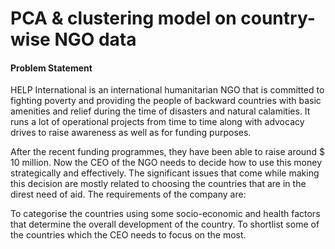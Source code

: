 # PCA & clustering model on country-wise NGO data

#### Problem Statement

HELP International is an international humanitarian NGO that is committed to fighting poverty and providing the people of backward countries with basic amenities and relief during the time of disasters and natural calamities. It runs a lot of operational projects from time to time along with advocacy drives to raise awareness as well as for funding purposes.

After the recent funding programmes, they have been able to raise around $ 10 million. Now the CEO of the NGO needs to decide how to use this money strategically and effectively. The significant issues that come while making this decision are mostly related to choosing the countries that are in the direst need of aid. The requirements of the company are:

To categorise the countries using some socio-economic and health factors that determine the overall development of the country.
To shortlist some of the countries which the CEO needs to focus on the most.
